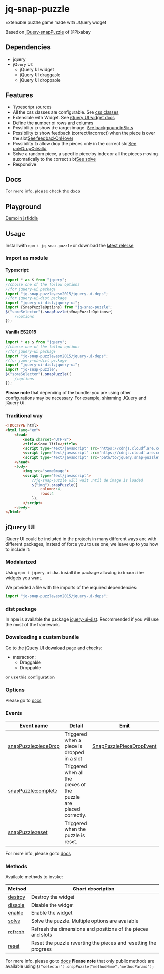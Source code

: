 # jq-snap-puzzle
Extensible puzzle game made with JQuery widget

Based on [jQuery-snapPuzzle](https://github.com/Pixabay/jQuery-snapPuzzle/) of @Pixabay

## Dependencies
- jquery
- jQuery UI:
    - jQuery UI widget
    - jQuery UI draggable
    - jQuery UI droppable


## Features
- Typescript sources
- All the css classes are configurable. See [css classes](https://davinchi-finsi.github.io/jq-snap-puzzle/interfaces/jqsnappuzzle.snappuzzleoptions.html#classes)
- Extensible with Widget. See [jQuery UI widget docs](http://api.jqueryui.com/jQuery.widget/)
- Define the number of rows and columns
- Possibility to show the target image. [See backgroundInSlots](https://davinchi-finsi.github.io/jq-snap-puzzle/interfaces/jqsnappuzzle.snappuzzleoptions.html#backgroundinslots)
- Possibility to show feedback (correct/incorrect) when the piece is over the slot[See feedbackOnHover](https://davinchi-finsi.github.io/jq-snap-puzzle/interfaces/jqsnappuzzle.snappuzzleoptions.html#feedbackonhover)
- Possibility to allow drop the pieces only in the correct slot[See onlyDropOnValid](https://davinchi-finsi.github.io/jq-snap-puzzle/interfaces/jqsnappuzzle.snappuzzleoptions.html#onlydroponvalid)
- Solve a random piece, a specific piece by index or all the pieces moving automatically to the correct slot[See solve](https://davinchi-finsi.github.io/jq-snap-puzzle/classes/jqsnappuzzle.snappuzzlegame.html#solve)
- Responsive

## Docs
For more info, please check the [docs](https://davinchi-finsi.github.io/jq-snap-puzzle/)

## Playground
[Demo in jsfiddle](https://jsfiddle.net/Haztivity/71vecg2x/)

## Usage
Install with `npm i jq-snap-puzzle`
or download the [latest release](https://github.com/davinchi-finsi/jq-snap-puzzle/releases)

### Import as module
#### Typescript:
```typescript
import * as $ from "jquery";
//choose one of the follow options
//for jquery-ui package
import "jq-snap-puzzle/esm2015/jquery-ui-deps";
//for jquery-ui-dist package
import "jquery-ui-dist/jquery-ui";
import {SnapPuzzleOptions} from "jq-snap-puzzle";
$("someSelector").snapPuzzle(<SnapPuzzleOptions>{
    //options
});
```
#### Vanilla ES2015
```javascript
import * as $ from "jquery";
//choose one of the follow options
//for jquery-ui package
import "jq-snap-puzzle/esm2015/jquery-ui-deps";
//for jquery-ui-dist package
import "jquery-ui-dist/jquery-ui";
import "jq-snap-puzzle";
$("someSelector").snapPuzzle({
    //options
});
```
**Please note** that depending of the bundler you are using other configurations may be necessary. For example, shimming JQuery and jQuery UI.
### Traditional way
```html
<!DOCTYPE html>
<html lang="en">
    <head>
        <meta charset="UTF-8">
        <title>Some Title</title>
        <script type="text/javascript" src="https://cdnjs.cloudflare.com/ajax/libs/jquery/3.3.1/jquery.min.js"></script>
        <script type="text/javascript" src="https://cdnjs.cloudflare.com/ajax/libs/jqueryui/1.12.1/jquery-ui.min.js"></script>
        <script type="text/javascript" src="path/to/jquery.snap-puzzle"></script>
    </head>
    <body>
        <img src="someImage">
        <script type="text/javascript">
            //jq-snap-puzzle will wait until de image is loaded
            $("img").snapPuzzle({
                columns:4,
                rows:4
            });
        </script>
    </body>
</html>
```
## jQuery UI
jQuery UI could be included in the projects in many different ways and with different packages, instead
of force you to use one, we leave up to you how to include it:

### Modularized
Using `npm i jquery-ui` that install the package allowing to import the widgets you want.

We provided a file with the imports of the required dependencies:
```typescript
import "jq-snap-puzzle/esm2015/jquery-ui-deps";
```

### dist package
In npm is available the package [jquery-ui-dist](https://www.npmjs.com/package/jquery-ui-dist). Recommended if you will use the most of the framework.

### Downloading a custom bundle
Go to the [jQuery UI download page](https://jqueryui.com/download) and checks:
- Interaction:
    - Draggable
    - Droppable

or use [this configuration](https://jqueryui.com/download/#!version=1.12.1&components=101000000100110000000000010000000000000000000000)

### Options
Please go to [docs](https://davinchi-finsi.github.io/jq-snap-puzzle/interfaces/jqsnappuzzle.snappuzzlepieceoptions.html)

### Events

| Event name    | Detail           | Emit  |
| ------------- | ---------------- | ----- |
| [snapPuzzle:pieceDrop](https://davinchi-finsi.github.io/jq-snap-puzzle/enums/jqsnappuzzle.snappuzzleevents.html#piecedrop) | Triggered when a piece is dropped in a slot | [SnapPuzzlePieceDropEvent](https://davinchi-finsi.github.io/jq-snap-puzzle/interfaces/jqsnappuzzle.snappuzzlepiecedropevent.html) |
| [snapPuzzle:complete](https://davinchi-finsi.github.io/jq-snap-puzzle/enums/jqsnappuzzle.snappuzzleevents.html#complete) | Triggered when all the pieces of the puzzle are placed correctly. | |
| [snapPuzzle:reset](https://davinchi-finsi.github.io/jq-snap-puzzle/enums/jqsnappuzzle.snappuzzleevents.html#reset) | Triggered when the puzzle is reset. | |
For more info, please go to [docs](https://davinchi-finsi.github.io/jq-snap-puzzle/enums/jqsnappuzzle.snappuzzleevents.html)

### Methods
Available methods to invoke:

| Method        | Short description       |
| ------------- | ----------------------- |
| [destroy](https://davinchi-finsi.github.io/jq-snap-puzzle/classes/jqsnappuzzle.snappuzzlegame.html#destroy)       | Destroy the widget |
| [disable](https://davinchi-finsi.github.io/jq-snap-puzzle/classes/jqsnappuzzle.snappuzzlegame.html#disabled)       | Disable the widget |
| [enable](https://davinchi-finsi.github.io/jq-snap-puzzle/classes/jqsnappuzzle.snappuzzlegame.html#enable)        | Enable the widget |
| [solve](https://davinchi-finsi.github.io/jq-snap-puzzle/classes/jqsnappuzzle.snappuzzlegame.html#solve) | Solve the puzzle. Multiple options are available |
| [refresh](https://davinchi-finsi.github.io/jq-snap-puzzle/classes/jqsnappuzzle.snappuzzlegame.html#refresh) | Refresh the dimensions and positions of the pieces and slots |
| [reset](https://davinchi-finsi.github.io/jq-snap-puzzle/classes/jqsnappuzzle.snappuzzlegame.html#reset) | Reset the puzzle reverting the pieces and resetting the progress |

For more info, please go to [docs](https://davinchi-finsi.github.io/jq-snap-puzzle/enums/jqsnappuzzle.snappuzzlegame.html)
**Please note** that only public methods are available using `$("selector").snapPuzzle("methodName","methodParams");`